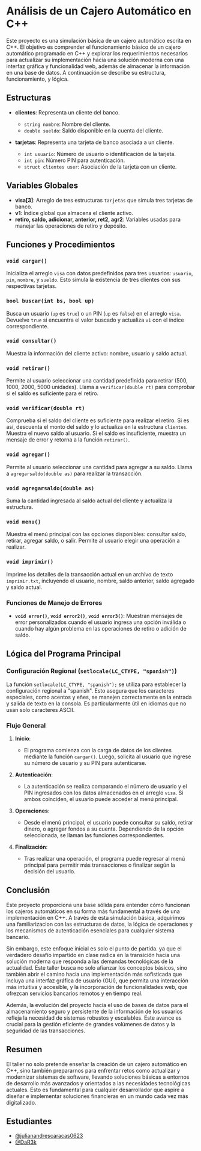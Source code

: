 # Análisis de un Cajero Automático en C++

Este proyecto es una simulación básica de un cajero automático escrita en C++. El objetivo es comprender el funcionamiento básico de un cajero automático programado en C++ y explorar los requerimientos necesarios para actualizar su implementación hacia una solución moderna con una interfaz gráfica y funcionalidad web, además de almacenar la información en una base de datos. 
A continuación se describe su estructura, funcionamiento, y lógica.

## Estructuras

- **clientes**: Representa un cliente del banco.
  - `string nombre`: Nombre del cliente.
  - `double sueldo`: Saldo disponible en la cuenta del cliente.

- **tarjetas**: Representa una tarjeta de banco asociada a un cliente.
  - `int usuario`: Número de usuario o identificación de la tarjeta.
  - `int pin`: Número PIN para autenticación.
  - `struct clientes user`: Asociación de la tarjeta con un cliente.

## Variables Globales

- **visa[3]**: Arreglo de tres estructuras `tarjetas` que simula tres tarjetas de banco.
- **v1**: Índice global que almacena el cliente activo.
- **retiro, saldo, adicionar, anterior, ret2, agr2**: Variables usadas para manejar las operaciones de retiro y depósito.

## Funciones y Procedimientos

### `void cargar()`

Inicializa el arreglo `visa` con datos predefinidos para tres usuarios: `usuario`, `pin`, `nombre`, y `sueldo`. Esto simula la existencia de tres clientes con sus respectivas tarjetas.

### `bool buscar(int bs, bool up)`

Busca un usuario (`up` es `true`) o un PIN (`up` es `false`) en el arreglo `visa`. Devuelve `true` si encuentra el valor buscado y actualiza `v1` con el índice correspondiente.

### `void consultar()`

Muestra la información del cliente activo: nombre, usuario y saldo actual.

### `void retirar()`

Permite al usuario seleccionar una cantidad predefinida para retirar (500, 1000, 2000, 5000 unidades). Llama a `verificar(double rt)` para comprobar si el saldo es suficiente para el retiro.

### `void verificar(double rt)`

Comprueba si el saldo del cliente es suficiente para realizar el retiro. Si es así, descuenta el monto del saldo y lo actualiza en la estructura `clientes`. Muestra el nuevo saldo al usuario. Si el saldo es insuficiente, muestra un mensaje de error y retorna a la función `retirar()`.

### `void agregar()`

Permite al usuario seleccionar una cantidad para agregar a su saldo. Llama a `agregarsaldo(double as)` para realizar la transacción.

### `void agregarsaldo(double as)`

Suma la cantidad ingresada al saldo actual del cliente y actualiza la estructura.

### `void menu()`

Muestra el menú principal con las opciones disponibles: consultar saldo, retirar, agregar saldo, o salir. Permite al usuario elegir una operación a realizar.

### `void imprimir()`

Imprime los detalles de la transacción actual en un archivo de texto `imprimir.txt`, incluyendo el usuario, nombre, saldo anterior, saldo agregado y saldo actual.

### Funciones de Manejo de Errores

- **`void error()`**, **`void error2()`**, **`void error3()`**: Muestran mensajes de error personalizados cuando el usuario ingresa una opción inválida o cuando hay algún problema en las operaciones de retiro o adición de saldo.

## Lógica del Programa Principal

### Configuración Regional (`setlocale(LC_CTYPE, "spanish")`)

La función `setlocale(LC_CTYPE, "spanish");` se utiliza para establecer la configuración regional a "spanish". Esto asegura que los caracteres especiales, como acentos y eñes, se manejen correctamente en la entrada y salida de texto en la consola. Es particularmente útil en idiomas que no usan solo caracteres ASCII.

### Flujo General

1. **Inicio**: 
   - El programa comienza con la carga de datos de los clientes mediante la función `cargar()`. Luego, solicita al usuario que ingrese su número de usuario y su PIN para autenticarse.

2. **Autenticación**: 
   - La autenticación se realiza comparando el número de usuario y el PIN ingresados con los datos almacenados en el arreglo `visa`. Si ambos coinciden, el usuario puede acceder al menú principal.

3. **Operaciones**: 
   - Desde el menú principal, el usuario puede consultar su saldo, retirar dinero, o agregar fondos a su cuenta. Dependiendo de la opción seleccionada, se llaman las funciones correspondientes.

4. **Finalización**: 
   - Tras realizar una operación, el programa puede regresar al menú principal para permitir más transacciones o finalizar según la decisión del usuario.

## Conclusión

Este proyecto proporciona una base sólida para entender cómo funcionan los cajeros automáticos en su forma más fundamental a través de una implementación en C++. A través de esta simulación básica, adquirimos una familiarizacion con las estructuras de datos, la lógica de operaciones y los mecanismos de autenticación esenciales para cualquier sistema bancario.

Sin embargo, este enfoque inicial es solo el punto de partida. ya que el  verdadero desafío impartido en clase  radica en la transición hacia una solución moderna que responda a las demandas tecnológicas de la actualidad. Este taller busca no solo afianzar los conceptos básicos, sino también abrir el camino hacia una implementación más sofisticada que incluya una interfaz gráfica de usuario (GUI), que permita una interacción más intuitiva y accesible, y la incorporación de funcionalidades web, que ofrezcan servicios bancarios remotos y en tiempo real.

Además, la evolución del proyecto hacia el uso de bases de datos para el almacenamiento seguro y persistente de la información de los usuarios refleja la necesidad de sistemas robustos y escalables. Este avance es crucial para la gestión eficiente de grandes volúmenes de datos y la seguridad de las transacciones.

## Resumen
El taller no solo pretende enseñar la creación de un cajero automático en C++, sino también prepararnos para enfrentar  retos como actualizar y modernizar sistemas de software, llevando soluciones básicas a entornos de desarrollo más avanzados y orientados a las necesidades tecnológicas actuales. Esto es fundamental para cualquier desarrollador que aspire a diseñar e implementar soluciones financieras en un mundo cada vez más digitalizado.

## Estudiantes

- [@julianandrescaracas0623](https://github.com/julianandrescaracas0623)
- [@DaR3k](https://github.com/DaR3k6)

